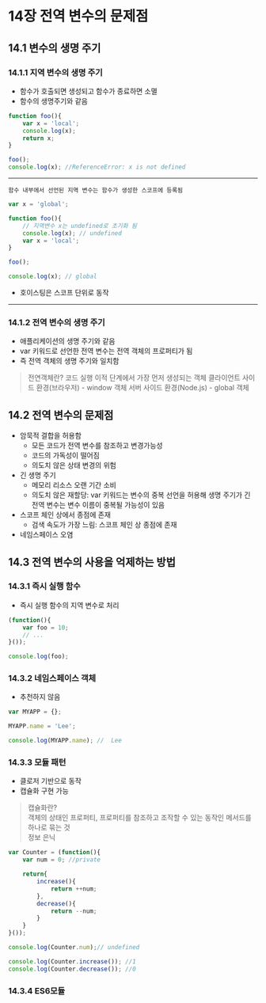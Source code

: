 # 14장 전역 변수의 문제점

## 14.1 변수의 생명 주기
### 14.1.1 지역 변수의 생명 주기
* 함수가 호출되면 생성되고 함수가 종료하면 소멸 
* 함수의 생명주기와 같음
```javascript
function foo(){
    var x = 'local';
    console.log(x);
    return x;
}

foo();
console.log(x); //ReferenceError: x is not defined
```
---
```함수 내부에서 선언된 지역 변수는 함수가 생성한 스코프에 등록됨```
```javascript
var x = 'global';

function foo(){
    // 지역변수 x는 undefined로 초기화 됨
    console.log(x); // undefined
    var x = 'local';
}

foo();

console.log(x); // global
```
* 호이스팅은 스코프 단위로 동작
---

### 14.1.2 전역 변수의 생명 주기
* 애플리케이션의 생명 주기와 같음
* var 키워드로 선언한 전역 변수는 전역 객체의 프로퍼티가 됨
* 즉 전역 객체의 생명 주기와 일치함 

> 전연객체란?
> 코드 실행 이적 단계에서 가장 먼저 생성되는 객체
> 클라이언트 사이드 환경(브라우저) - window 객체 
> 서버 사이드 환경(Node.js) - global 객체

## 14.2 전역 변수의 문제점
* 암묵적 결합을 허용함
  * 모든 코드가 전역 변수를 참조하고 변경가능성
  * 코드의 가독성이 떨어짐
  * 의도치 않은 상태 변경의 위험
* 긴 생명 주기
  * 메모리 리소스 오랜 기간 소비
  * 의도치 않은 재할당: var 키워드는 변수의 중복 선언을 허용해 생명 주기가 긴 전역 변수는 변수 이름이 중복될 가능성이 있음 
* 스코프 체인 상에서 종점에 존재
  * 검색 속도가 가장 느림: 스코프 체인 상 종점에 존재
* 네임스페이스 오염

## 14.3 전역 변수의 사용을 억제하는 방법
### 14.3.1 즉시 실행 함수
* 즉시 실행 함수의 지역 변수로 처리
```javascript
(function(){
    var foo = 10;
    // ...
}());

console.log(foo);
```

### 14.3.2 네임스페이스 객체
* 추천하지 않음
```javascript
var MYAPP = {};

MYAPP.name = 'Lee';

console.log(MYAPP.name); //  Lee
```

### 14.3.3 모듈 패턴
* 클로저 기반으로 동작
* 캡슐화 구현 가능
  
> 캡슐화란?<br/>
> 객체의 상태인 프로퍼티, 프로퍼티를 참조하고 조작할 수 있는 동작인 메서드를 하나로 묶는 것<br/>
> 정보 은닉

```javascript
var Counter = (function(){
    var num = 0; //private

    return{
        increase(){
            return ++num;
        },
        decrease(){
            return --num;
        }
    }
}());

console.log(Counter.num);// undefined

console.log(Counter.increase()); //1
console.log(Counter.decrease()); //0
```

### 14.3.4 ES6모듈

